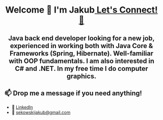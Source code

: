 <h1 align="center"> Welcome 👋 I'm Jakub<a href="https://www.linkedin.com/in/jakub-sękowski-6296b9330/"> Let's Connect! 💬</a> </h1>

<h2 align="center">
 Java back end developer looking for a new job, experienced in working both with Java Core & Frameworks (Spring, Hibernate). Well-familiar with OOP fundamentals. 
 I am also interested in C# and .NET.
 In my free time I do computer graphics.
 <br>
</h2>

## 📫 Drop me a message if you need anything!

- 💼 [LinkedIn]([https://www.linkedin.com/in/kukulakacper/](https://www.linkedin.com/in/jakub-sękowski-6296b9330/))
- 📧 sekowskijakub@gmail.com
<!--
**QbaSekowski/QbaSekowski** is a ✨ _special_ ✨ repository because its `README.md` (this file) appears on your GitHub profile.

Here are some ideas to get you started:

- 🔭 I’m currently working on ...
- 🌱 I’m currently learning ...
- 👯 I’m looking to collaborate on ...
- 🤔 I’m looking for help with ...
- 💬 Ask me about ...
- 📫 How to reach me: ...
- 😄 Pronouns: ...
- ⚡ Fun fact: ...
-->
